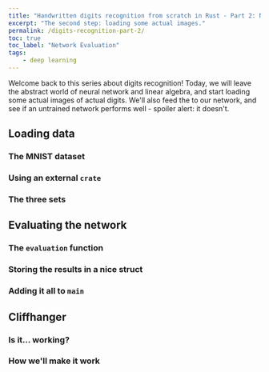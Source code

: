 ```yaml
---
title: "Handwritten digits recognition from scratch in Rust - Part 2: Network Evaluation"
excerpt: "The second step: loading some actual images."
permalink: /digits-recognition-part-2/
toc: true
toc_label: "Network Evaluation"
tags:
    - deep learning
---
```


Welcome back to this series about digits recognition! Today, we will leave the abstract world of neural network and linear algebra, and start loading some actual images of actual digits. We'll also feed the to our network, and see if an untrained network performs well - spoiler alert: it doesn't.

## Loading data
### The MNIST dataset

### Using an external `crate`

### The three sets


## Evaluating the network
### The `evaluation` function

### Storing the results in a nice struct

### Adding it all to `main`

## Cliffhanger
### Is it... working?

### How we'll make it work